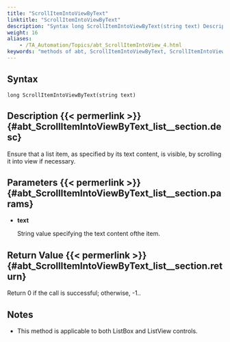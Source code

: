 ```yaml
--- 
title: "ScrollItemIntoViewByText"
linktitle: "ScrollItemIntoViewByText"
description: "Syntax long ScrollItemIntoViewByText(string text) Description Ensure that a list item, as specified by its text content, is visible, by scrolling it into view if necessary. Parameters text String ..."
weight: 16
aliases: 
    - /TA_Automation/Topics/abt_ScrollItemIntoView_4.html
keywords: "methods of abt, ScrollItemIntoViewByText, ScrollItemIntoViewByText (AbtList), AbtList, scrollitemintoviewbytext, abtlist scrollitemintoviewbytext, scroll item with specific content in list into view, scroll list item with particular value into view"
---
```


## Syntax

`long ScrollItemIntoViewByText(string text)`

## Description {{< permerlink >}} {#abt_ScrollItemIntoViewByText_list__section.desc} 

Ensure that a list item, as specified by its text content, is visible, by scrolling it into view if necessary.

## Parameters {{< permerlink >}} {#abt_ScrollItemIntoViewByText_list__section.params} 

-   **text**

    String value specifying the text content ofthe item.


## Return Value {{< permerlink >}} {#abt_ScrollItemIntoViewByText_list__section.return} 

Return 0 if the call is successful; otherwise, -1..

## Notes

-   This method is applicable to both ListBox and ListView controls.




